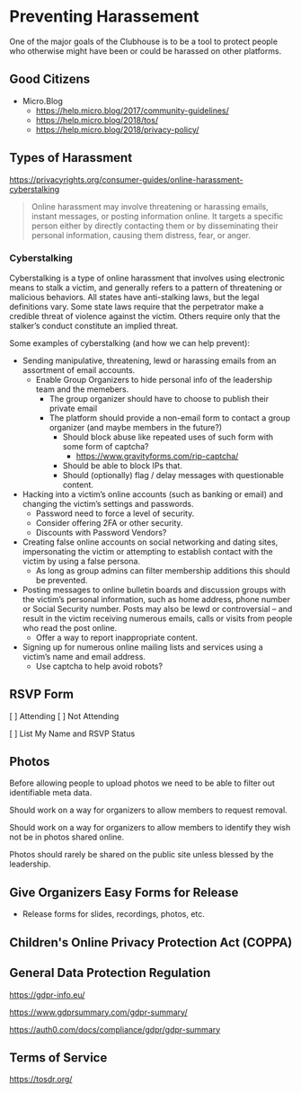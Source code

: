 # Preventing Harassement

One of the major goals of the Clubhouse is to be a tool to protect people who otherwise might have been or could be harassed on other platforms.

## Good Citizens

* Micro.Blog
	* <https://help.micro.blog/2017/community-guidelines/>
	* <https://help.micro.blog/2018/tos/>
	* <https://help.micro.blog/2018/privacy-policy/>

## Types of Harassment

<https://privacyrights.org/consumer-guides/online-harassment-cyberstalking>

> Online harassment may involve threatening or harassing emails, instant messages, or posting information online. It targets a specific person either by directly contacting them or by disseminating their personal information, causing them distress, fear, or anger.

### Cyberstalking

Cyberstalking is a type of online harassment that involves using electronic means to stalk a victim, and generally refers to a pattern of threatening or malicious behaviors.  All states have anti-stalking laws, but the legal definitions vary. Some state laws require that the perpetrator make a credible threat of violence against the victim. Others require only that the stalker’s conduct constitute an implied threat.

Some examples of cyberstalking (and how we can help prevent):

* Sending manipulative, threatening, lewd or harassing emails from an assortment of email accounts.
	* Enable Group Organizers to hide personal info of the leadership team and the memebers.
		* The group organizer should have to choose to publish their private email
		* The platform should provide a non-email form to contact a group organizer (and maybe members in the future?)
			* Should block abuse like repeated uses of such form with some form of captcha?
				* <https://www.gravityforms.com/rip-captcha/>
			* Should be able to block IPs that.
			* Should (optionally) flag / delay messages with questionable content.
* Hacking into a victim’s online accounts (such as banking or email) and changing the victim’s settings and passwords.
	* Password need to force a level of security.
	* Consider offering 2FA or other security.
	* Discounts with Password Vendors?
* Creating false online accounts on social networking and dating sites, impersonating the victim or attempting to establish contact with the victim by using a false persona.
	* As long as group admins can filter membership additions this should be prevented.
* Posting messages to online bulletin boards and discussion groups with the victim’s personal information, such as home address, phone number or Social Security number. Posts may also be lewd or controversial – and result in the victim receiving numerous emails, calls or visits from people who read the post online.
	* Offer a way to report inappropriate content.
* Signing up for numerous online mailing lists and services using a victim’s name and email address.
	* Use captcha to help avoid robots?

## RSVP Form

[ ] Attending [ ] Not Attending

[ ] List My Name and RSVP Status

## Photos

Before allowing people to upload photos we need to be able to filter out identifiable meta data.

Should work on a way for organizers to allow members to request removal.

Should work on a way for organizers to allow members to identify they wish not be in photos shared online.

Photos should rarely be shared on the public site unless blessed by the leadership.

## Give Organizers Easy Forms for Release

* Release forms for slides, recordings, photos, etc.

## Children's Online Privacy Protection Act (COPPA)

## General Data Protection Regulation

<https://gdpr-info.eu/>

<https://www.gdprsummary.com/gdpr-summary/>

<https://auth0.com/docs/compliance/gdpr/gdpr-summary>

## Terms of Service

https://tosdr.org/